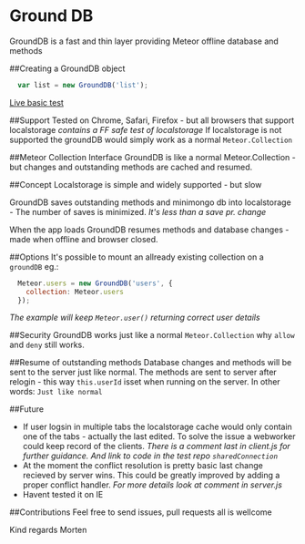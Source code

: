 Ground DB
=========
GroundDB is a fast and thin layer providing Meteor offline database and methods

##Creating a GroundDB object
```js
  var list = new GroundDB('list');
```

[Live basic test](http://grounddb.meteor.com/)

##Support
Tested on Chrome, Safari, Firefox - but all browsers that support localstorage *contains a FF safe test of localstorage*
If localstorage is not supported the groundDB would simply work as a normal `Meteor.Collection`

##Meteor Collection Interface
GroundDB is like a normal Meteor.Collection - but changes and outstanding methods are cached and resumed.

##Concept
Localstorage is simple and widely supported - but slow

GroundDB saves outstanding methods and minimongo db into localstorage - The number of saves is minimized. *It's less than a save pr. change*

When the app loads GroundDB resumes methods and database changes - made when offline and browser closed.

##Options
It's possible to mount an allready existing collection on a `groundDB` eg.:
```js
  Meteor.users = new GroundDB('users', {
    collection: Meteor.users
  });
```
*The example will keep `Meteor.user()` returning correct user details*

##Security
GroundDB works just like a normal `Meteor.Collection` why `allow` and `deny` still works.

##Resume of outstanding methods
Database changes and methods will be sent to the server just like normal. The methods are sent to server after relogin - this way `this.userId` isset when running on the server. In other words: `Just like normal`

##Future
* If user logsin in multiple tabs the localstorage cache would only contain one of the tabs - actually the last edited. To solve the issue a webworker could keep record of the clients. *There is a comment last in client.js for further guidance. And link to code in the test repo `sharedConnection`*
* At the moment the conflict resolution is pretty basic last change recieved by server wins. This could be greatly improved by adding a proper conflict handler. *For more details look at comment in server.js*
* Havent tested it on IE

##Contributions
Feel free to send issues, pull requests all is wellcome

Kind regards Morten

